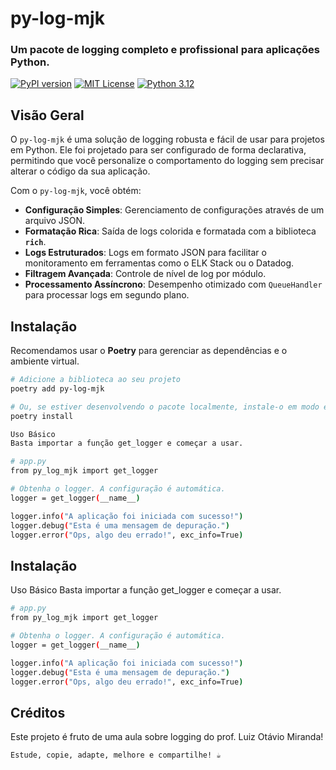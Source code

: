 # py-log-mjk

### **Um pacote de logging completo e profissional para aplicações Python.**

[![PyPI version](https://badge.fury.io/py/py-log-mjk.svg)](https://badge.fury.io/py/py-log-mjk)
[![MIT License](https://img.shields.io/badge/License-MIT-green.svg)](https://choosealicense.com/licenses/mit/)
[![Python 3.12](https://img.shields.io/badge/Python-3.12-blue.svg)](https://www.python.org/downloads/release/python-3120/)

## **Visão Geral**

O `py-log-mjk` é uma solução de logging robusta e fácil de usar para projetos em Python. Ele foi projetado para ser configurado de forma declarativa, permitindo que você personalize o comportamento do logging sem precisar alterar o código da sua aplicação.

Com o `py-log-mjk`, você obtém:

- **Configuração Simples**: Gerenciamento de configurações através de um arquivo JSON.
- **Formatação Rica**: Saída de logs colorida e formatada com a biblioteca **`rich`**.
- **Logs Estruturados**: Logs em formato JSON para facilitar o monitoramento em ferramentas como o ELK Stack ou o Datadog.
- **Filtragem Avançada**: Controle de nível de log por módulo.
- **Processamento Assíncrono**: Desempenho otimizado com `QueueHandler` para processar logs em segundo plano.

## **Instalação**

Recomendamos usar o **Poetry** para gerenciar as dependências e o ambiente virtual.

```bash
# Adicione a biblioteca ao seu projeto
poetry add py-log-mjk

# Ou, se estiver desenvolvendo o pacote localmente, instale-o em modo editável
poetry install

Uso Básico
Basta importar a função get_logger e começar a usar.

# app.py
from py_log_mjk import get_logger

# Obtenha o logger. A configuração é automática.
logger = get_logger(__name__)

logger.info("A aplicação foi iniciada com sucesso!")
logger.debug("Esta é uma mensagem de depuração.")
logger.error("Ops, algo deu errado!", exc_info=True)

```

## **Instalação**
Uso Básico
Basta importar a função get_logger e começar a usar.

```bash
# app.py
from py_log_mjk import get_logger

# Obtenha o logger. A configuração é automática.
logger = get_logger(__name__)

logger.info("A aplicação foi iniciada com sucesso!")
logger.debug("Esta é uma mensagem de depuração.")
logger.error("Ops, algo deu errado!", exc_info=True)

```

## **Créditos**
Este projeto é fruto de uma aula sobre logging do prof. Luiz Otávio Miranda!

```bash
Estude, copie, adapte, melhore e compartilhe! ☕

```